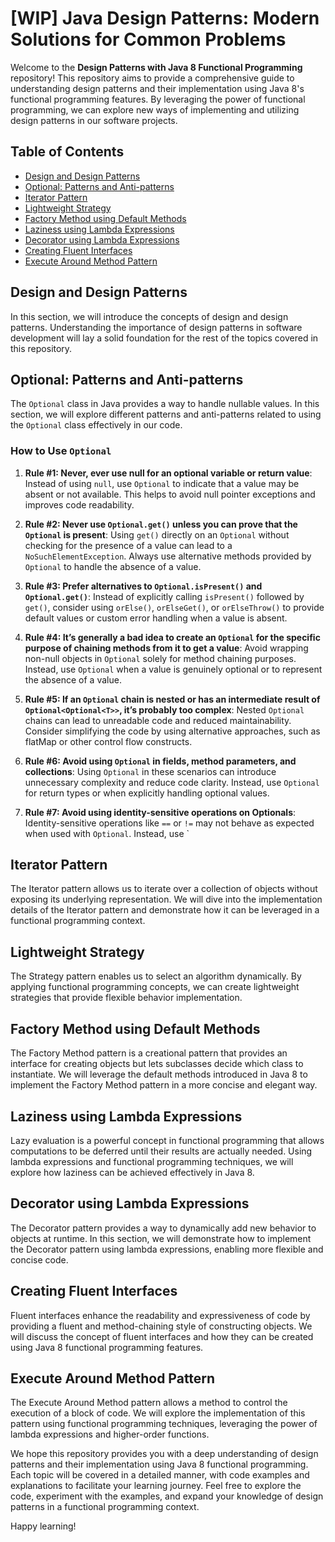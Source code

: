 # [WIP] Java Design Patterns: Modern Solutions for Common Problems

Welcome to the **Design Patterns with Java 8 Functional Programming** repository! This repository aims to provide a comprehensive guide to understanding design patterns and their implementation using Java 8's functional programming features. By leveraging the power of functional programming, we can explore new ways of implementing and utilizing design patterns in our software projects.

## Table of Contents

- [Design and Design Patterns](#design-and-design-patterns)
- [Optional: Patterns and Anti-patterns](#optional-patterns-and-anti-patterns)
- [Iterator Pattern](#iterator-pattern)
- [Lightweight Strategy](#lightweight-strategy)
- [Factory Method using Default Methods](#factory-method-using-default-methods)
- [Laziness using Lambda Expressions](#laziness-using-lambda-expressions)
- [Decorator using Lambda Expressions](#decorator-using-lambda-expressions)
- [Creating Fluent Interfaces](#creating-fluent-interfaces)
- [Execute Around Method Pattern](#execute-around-method-pattern)

## Design and Design Patterns

In this section, we will introduce the concepts of design and design patterns. Understanding the importance of design patterns in software development will lay a solid foundation for the rest of the topics covered in this repository.

## Optional: Patterns and Anti-patterns

The `Optional` class in Java provides a way to handle nullable values. In this section, we will explore different patterns and anti-patterns related to using the `Optional` class effectively in our code.
### How to Use `Optional`

1. **Rule #1: Never, ever use null for an optional variable or return value**: Instead of using `null`, use `Optional` to indicate that a value may be absent or not available. This helps to avoid null pointer exceptions and improves code readability.

2. **Rule #2: Never use `Optional.get()` unless you can prove that the `Optional` is present**: Using `get()` directly on an `Optional` without checking for the presence of a value can lead to a `NoSuchElementException`. Always use alternative methods provided by `Optional` to handle the absence of a value.

3. **Rule #3: Prefer alternatives to `Optional.isPresent()` and `Optional.get()`**: Instead of explicitly calling `isPresent()` followed by `get()`, consider using `orElse()`, `orElseGet()`, or `orElseThrow()` to provide default values or custom error handling when a value is absent.

4. **Rule #4: It’s generally a bad idea to create an `Optional` for the specific purpose of chaining methods from it to get a value**: Avoid wrapping non-null objects in `Optional` solely for method chaining purposes. Instead, use `Optional` when a value is genuinely optional or to represent the absence of a value.

5. **Rule #5: If an `Optional` chain is nested or has an intermediate result of `Optional<Optional<T>>`, it’s probably too complex**: Nested `Optional` chains can lead to unreadable code and reduced maintainability. Consider simplifying the code by using alternative approaches, such as flatMap or other control flow constructs.

6. **Rule #6: Avoid using `Optional` in fields, method parameters, and collections**: Using `Optional` in these scenarios can introduce unnecessary complexity and reduce code clarity. Instead, use `Optional` for return types or when explicitly handling optional values.

7. **Rule #7: Avoid using identity-sensitive operations on Optionals**: Identity-sensitive operations like `==` or `!=` may not behave as expected when used with `Optional`. Instead, use `

## Iterator Pattern

The Iterator pattern allows us to iterate over a collection of objects without exposing its underlying representation. We will dive into the implementation details of the Iterator pattern and demonstrate how it can be leveraged in a functional programming context.

## Lightweight Strategy

The Strategy pattern enables us to select an algorithm dynamically. By applying functional programming concepts, we can create lightweight strategies that provide flexible behavior implementation.

## Factory Method using Default Methods

The Factory Method pattern is a creational pattern that provides an interface for creating objects but lets subclasses decide which class to instantiate. We will leverage the default methods introduced in Java 8 to implement the Factory Method pattern in a more concise and elegant way.

## Laziness using Lambda Expressions

Lazy evaluation is a powerful concept in functional programming that allows computations to be deferred until their results are actually needed. Using lambda expressions and functional programming techniques, we will explore how laziness can be achieved effectively in Java 8.

## Decorator using Lambda Expressions

The Decorator pattern provides a way to dynamically add new behavior to objects at runtime. In this section, we will demonstrate how to implement the Decorator pattern using lambda expressions, enabling more flexible and concise code.

## Creating Fluent Interfaces

Fluent interfaces enhance the readability and expressiveness of code by providing a fluent and method-chaining style of constructing objects. We will discuss the concept of fluent interfaces and how they can be created using Java 8 functional programming features.

## Execute Around Method Pattern

The Execute Around Method pattern allows a method to control the execution of a block of code. We will explore the implementation of this pattern using functional programming techniques, leveraging the power of lambda expressions and higher-order functions.

We hope this repository provides you with a deep understanding of design patterns and their implementation using Java 8 functional programming. Each topic will be covered in a detailed manner, with code examples and explanations to facilitate your learning journey. Feel free to explore the code, experiment with the examples, and expand your knowledge of design patterns in a functional programming context.

Happy learning!

